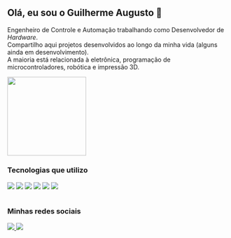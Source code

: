 ## Olá, eu sou o Guilherme Augusto 👋

Engenheiro de Controle e Automação trabalhando como Desenvolvedor de *Hardware*. <br/>
Compartilho aqui projetos desenvolvidos ao longo da minha vida (alguns ainda em desenvolvimento). <br/>
A maioria está relacionada à eletrônica, programação de microcontroladores, robótica e impressão 3D.

<img height="180em" src="https://github-readme-stats.vercel.app/api?username=guilherme3a&count_private=true&show_icons=true&theme=radical"/>

### Tecnologias que utilizo

<div style="display: inline_block">
  <img align="center" src="https://img.shields.io/badge/C-00599C?style=for-the-badge&logo=c&logoColor=white"/>
  <img align="center" src="https://img.shields.io/badge/Python-14354C?style=for-the-badge&logo=python&logoColor=white"/>
  <img align="center" src="https://img.shields.io/badge/Arduino_IDE-00979D?style=for-the-badge&logo=arduino&logoColor=white"/>
  <img align="center" src="https://img.shields.io/badge/Visual_Studio_Code-0078D4?style=for-the-badge&logo=visual%20studio%20code&logoColor=white"/>
  <img align="center" src="https://img.shields.io/badge/altium%20designer-A5915F?style=for-the-badge&logo=altium%20designer&logoColor=white"/>
  <img align="center" src="https://img.shields.io/badge/espressif-E7352C?style=for-the-badge&logo=espressif&logoColor=white"/>
</div><br/>

### Minhas redes sociais

<div style="display: inline_block">
  <a href="mailto:guilherme1998.3a@gmail.com"><img src="https://img.shields.io/badge/Gmail-D14836?style=for-the-badge&logo=gmail&logoColor=white" target="_blank">
    <a href="https://www.linkedin.com/in/guilherme-alvin"><img src="https://img.shields.io/badge/LinkedIn-0077B5?style=for-the-badge&logo=linkedin&logoColor=white" target="_blank">
</div>
